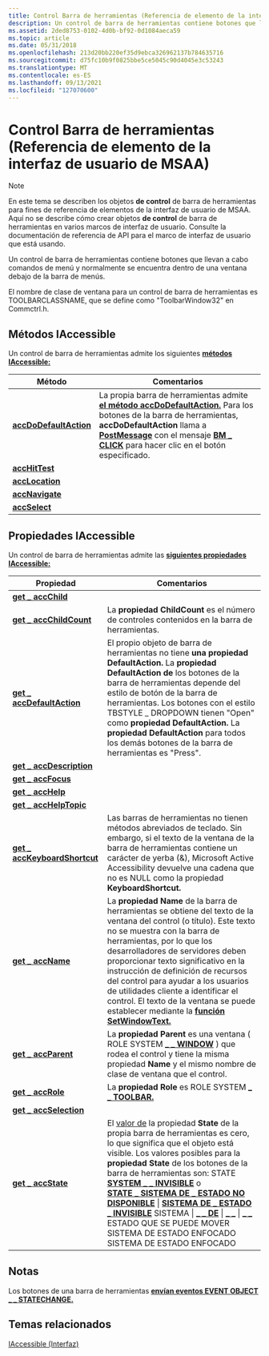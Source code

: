 ```yaml
---
title: Control Barra de herramientas (Referencia de elemento de la interfaz de usuario de MSAA)
description: Un control de barra de herramientas contiene botones que llevan a cabo comandos de menú y normalmente se encuentra dentro de una ventana debajo de la barra de menús.
ms.assetid: 2ded8753-0102-4d0b-bf92-0d1084aeca59
ms.topic: article
ms.date: 05/31/2018
ms.openlocfilehash: 213d20bb220ef35d9ebca326962137b784635716
ms.sourcegitcommit: d75fc10b9f0825bbe5ce5045c90d4045e3c53243
ms.translationtype: MT
ms.contentlocale: es-ES
ms.lasthandoff: 09/13/2021
ms.locfileid: "127070600"
---
```

# <a name="toolbar-control-msaa-ui-element-reference"></a>Control Barra de herramientas (Referencia de elemento de la interfaz de usuario de MSAA)

> [!Note]  
> En este tema se describen los objetos **de control** de barra de herramientas para fines de referencia de elementos de la interfaz de usuario de MSAA. Aquí no se describe cómo crear objetos **de control** de barra de herramientas en varios marcos de interfaz de usuario. Consulte la documentación de referencia de API para el marco de interfaz de usuario que está usando.

 

Un control de barra de herramientas contiene botones que llevan a cabo comandos de menú y normalmente se encuentra dentro de una ventana debajo de la barra de menús.

El nombre de clase de ventana para un control de barra de herramientas es TOOLBARCLASSNAME, que se define como "ToolbarWindow32" en Commctrl.h.

## <a name="iaccessible-methods"></a>Métodos IAccessible

Un control de barra de herramientas admite los siguientes [**métodos IAccessible:**](/windows/desktop/api/oleacc/nn-oleacc-iaccessible)



| Método                                                                    | Comentarios                                                                                                                                                                                                                                                                                                                 |
|---------------------------------------------------------------------------|--------------------------------------------------------------------------------------------------------------------------------------------------------------------------------------------------------------------------------------------------------------------------------------------------------------------------|
| [**accDoDefaultAction**](/windows/desktop/api/Oleacc/nf-oleacc-iaccessible-accdodefaultaction) | La propia barra de herramientas admite [**el método accDoDefaultAction.**](/windows/desktop/api/Oleacc/nf-oleacc-iaccessible-accdodefaultaction) Para los botones de la barra de herramientas, **accDoDefaultAction** llama a [**PostMessage**](/windows/desktop/api/winuser/nf-winuser-postmessagea) con el mensaje [**BM \_ CLICK**](/windows/desktop/Controls/bm-click) para hacer clic en el botón especificado. |
| [**accHitTest**](/windows/desktop/api/Oleacc/nf-oleacc-iaccessible-acchittest)                 |                                                                                                                                                                                                                                                                                                                          |
| [**accLocation**](/windows/desktop/api/Oleacc/nf-oleacc-iaccessible-acclocation)               |                                                                                                                                                                                                                                                                                                                          |
| [**accNavigate**](/windows/desktop/api/Oleacc/nf-oleacc-iaccessible-accnavigate)               |                                                                                                                                                                                                                                                                                                                          |
| [**accSelect**](/windows/desktop/api/Oleacc/nf-oleacc-iaccessible-accselect)                   |                                                                                                                                                                                                                                                                                                                          |



 

## <a name="iaccessible-properties"></a>Propiedades IAccessible

Un control de barra de herramientas admite las [**siguientes propiedades IAccessible:**](/windows/desktop/api/oleacc/nn-oleacc-iaccessible)



| Propiedad                                                                             | Comentarios                                                                                                                                                                                                                                                                                                                                                                                                                                                                                                                                                                                                                                                                                                                                                    |
|--------------------------------------------------------------------------------------|-------------------------------------------------------------------------------------------------------------------------------------------------------------------------------------------------------------------------------------------------------------------------------------------------------------------------------------------------------------------------------------------------------------------------------------------------------------------------------------------------------------------------------------------------------------------------------------------------------------------------------------------------------------------------------------------------------------------------------------------------------------|
| [**get \_ accChild**](/windows/desktop/api/Oleacc/nf-oleacc-iaccessible-get_accchild)                       |                                                                                                                                                                                                                                                                                                                                                                                                                                                                                                                                                                                                                                                                                                                                                             |
| [**get \_ accChildCount**](/windows/desktop/api/Oleacc/nf-oleacc-iaccessible-get_accchildcount)             | La **propiedad ChildCount** es el número de controles contenidos en la barra de herramientas.                                                                                                                                                                                                                                                                                                                                                                                                                                                                                                                                                                                                                                                                             |
| [**get \_ accDefaultAction**](/windows/desktop/api/Oleacc/nf-oleacc-iaccessible-get_accdefaultaction)       | El propio objeto de barra de herramientas no tiene **una propiedad DefaultAction.** La **propiedad DefaultAction de** los botones de la barra de herramientas depende del estilo de botón de la barra de herramientas. Los botones con el estilo TBSTYLE \_ DROPDOWN tienen "Open" como **propiedad DefaultAction.** La **propiedad DefaultAction** para todos los demás botones de la barra de herramientas es "Press".                                                                                                                                                                                                                                                                                                                                                                                                                            |
| [**get \_ accDescription**](/windows/desktop/api/Oleacc/nf-oleacc-iaccessible-get_accdescription)           |                                                                                                                                                                                                                                                                                                                                                                                                                                                                                                                                                                                                                                                                                                                                                             |
| [**get \_ accFocus**](/windows/desktop/api/Oleacc/nf-oleacc-iaccessible-get_accfocus)                       |                                                                                                                                                                                                                                                                                                                                                                                                                                                                                                                                                                                                                                                                                                                                                             |
| [**get \_ accHelp**](/windows/desktop/api/Oleacc/nf-oleacc-iaccessible-get_acchelp)                         |                                                                                                                                                                                                                                                                                                                                                                                                                                                                                                                                                                                                                                                                                                                                                             |
| [**get \_ accHelpTopic**](/windows/desktop/api/Oleacc/nf-oleacc-iaccessible-get_acchelptopic)               |                                                                                                                                                                                                                                                                                                                                                                                                                                                                                                                                                                                                                                                                                                                                                             |
| [**get \_ accKeyboardShortcut**](/windows/desktop/api/Oleacc/nf-oleacc-iaccessible-get_acckeyboardshortcut) | Las barras de herramientas no tienen métodos abreviados de teclado. Sin embargo, si el texto de la ventana de la barra de herramientas contiene un carácter de yerba (&), Microsoft Active Accessibility devuelve una cadena que no es NULL como la propiedad **KeyboardShortcut.**                                                                                                                                                                                                                                                                                                                                                                                                                                                                                                                                    |
| [**get \_ accName**](/windows/desktop/api/Oleacc/nf-oleacc-iaccessible-get_accname)                         | La **propiedad Name** de la barra de herramientas se obtiene del texto de la ventana del control (o título). Este texto no se muestra con la barra de herramientas, por lo que los desarrolladores de servidores deben proporcionar texto significativo en la instrucción de definición de recursos del control para ayudar a los usuarios de utilidades cliente a identificar el control. El texto de la ventana se puede establecer mediante la [**función SetWindowText.**](/windows/desktop/api/winuser/nf-winuser-setwindowtexta)                                                                                                                                                                                                                                                                                                                                                            |
| [**get \_ accParent**](/windows/desktop/api/Oleacc/nf-oleacc-iaccessible-get_accparent)                     | La **propiedad Parent** es una ventana ( ROLE SYSTEM [**\_ \_ WINDOW**](object-roles.md) ) que rodea el control y tiene la misma propiedad **Name** y el mismo nombre de clase de ventana que el control.                                                                                                                                                                                                                                                                                                                                                                                                                                                                                                                                                 |
| [**get \_ accRole**](/windows/desktop/api/Oleacc/nf-oleacc-iaccessible-get_accrole)                         | La **propiedad Role** es ROLE SYSTEM [**\_ \_ TOOLBAR.**](object-roles.md)                                                                                                                                                                                                                                                                                                                                                                                                                                                                                                                                                                                                                                                                 |
| [**get \_ accSelection**](/windows/desktop/api/Oleacc/nf-oleacc-iaccessible-get_accselection)               |                                                                                                                                                                                                                                                                                                                                                                                                                                                                                                                                                                                                                                                                                                                                                             |
| [**get \_ accState**](/windows/desktop/api/Oleacc/nf-oleacc-iaccessible-get_accstate)                       | El [valor de](object-state-constants.md) la propiedad **State** de la propia barra de herramientas es cero, lo que significa que el objeto está visible. Los valores posibles para la **propiedad State** de los botones de la barra de herramientas son: STATE [**SYSTEM \_ \_ INVISIBLE**](object-state-constants.md) o<br/> [**STATE \_ SISTEMA DE \_ ESTADO NO DISPONIBLE**](object-state-constants.md) \| [**SISTEMA DE \_ ESTADO \_ INVISIBLE**](object-state-constants.md) SISTEMA \| [**\_ \_ DE**](object-state-constants.md) \| [**\_ \_**](object-state-constants.md) \| [**\_ \_**](object-state-constants.md) ESTADO QUE SE PUEDE MOVER SISTEMA DE ESTADO ENFOCADO SISTEMA DE ESTADO ENFOCADO<br/> |



 

## <a name="notes"></a>Notas

Los botones de una barra de herramientas [**envían eventos EVENT OBJECT \_ \_ STATECHANGE.**](event-constants.md)

## <a name="related-topics"></a>Temas relacionados

<dl> <dt>

[IAccessible (Interfaz)](/windows/desktop/api/oleacc/nn-oleacc-iaccessible)
</dt> </dl>

 

